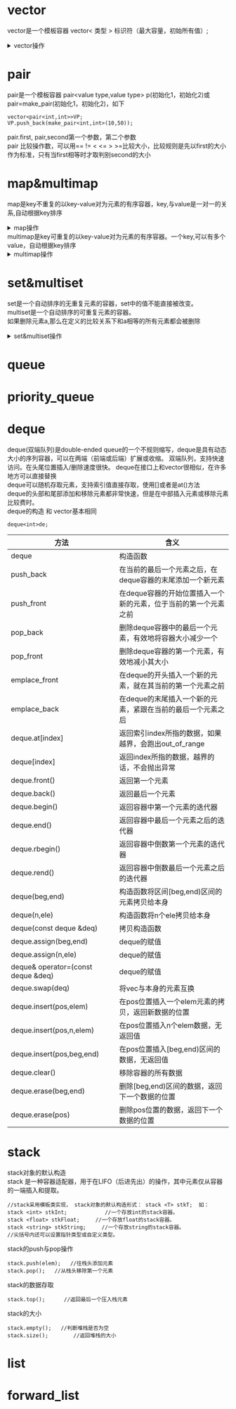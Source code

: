 # vector
vector是一个模板容器 vector< 类型 > 标识符（最大容量，初始所有值）;  
<details><summary>vector操作</summary>
  
vector<value type>::iterator it 迭代器  
vector.begin(),vector.end()  头和尾+1迭代器  
vector.front(),vector.back()  第一个和最后一个元素  
vector.at<value type>(d1,d2,...) or vector[index]  访问元素  
vector.data  第一个元素的指针  
vector.push_back(),vector.insert(position,elem) 添加元素    
vector.pop_back(),vector.erase(n or [])  删元素  
vector.swap(vector)  交换   
vector.clear()  清空  
vector.size(),vector.max_size(),vecotr.capacity(),vector.resize(),vector.reserve()  
vector.empty(),vector.shrink_to_fit()  
vector.assign(n,t) or vector.assign(const_iterator first,const_iterator last)  
</details>
  
# pair
pair是一个模板容器 pair<value type,value type> p(初始化1，初始化2)或pair=make_pair(初始化1，初始化2)，如下  
```
vector<pair<int,int>>VP;  
VP.push_back(make_pair<int,int>(10,50));  
```
pair.first, pair,second第一个参数，第二个参数  
pair 比较操作数，可以用== != < <= > >=比较大小，比较规则是先以first的大小作为标准，只有当first相等时才取判别second的大小  
# map&multimap  
map是key不重复的以key-value对为元素的有序容器，key,与value是一对一的关系,自动根据key排序  
<details><summary>map操作</summary>
  
```C++
  map<value type,value type> m;  //创建三种方式,insert，数组形式
  m.insert(pair<valuetype,valuetype>(a,b));
  m.insert(map<valuetype,valuetype>::value_type(a,b));//insert重复键值，value不被覆盖,返回插入位置迭代器和成功标识
  m.[key]=value;//赋值重复键值，value被覆盖
  map.size(),map.begin(),map.end(),map.empty(),map.rend(),map.rbegin()
  //元素个数，第一个迭代器，尾迭代器+1，是否为空，最后一个迭代器，第一个迭代器-1.
  map遍历,可以用数组形式或迭代器。
  //map<valuetype,valuetype>::iterator 或reverse_iterator，注意正向和反向迭代器区别。
  //反向迭代器从指定位置按-1的规则遍历，寄reverse_iterator++,相当于从a的位置到a-1的位置。
  map.find(),map.lower_bound(),map.upper_bound(),map.equal_range().
  //返回相应值的迭代器，未找到返回end().lower>=,upper>，equal_range返回一对迭代器pair<lower_bound,upper_bound>.
  map.erase(迭代器或key),map.clear()//erase可以删一个或连续几个,clear清空
  map.swap(map)//两个map元素全部交换
```
</details>
multimap是key可重复的以key-value对为元素的有序容器。一个key,可以有多个value，自动根据key排序  
<details><summary>multimap操作</summary>
    
```C++
  multimap<value type,value type> m;  //创建，只能用insert，不能数组形式
  m.insert(pair<valuetype,valuetype>(a,b));//insert重复键值，会被重复添加,返回插入位置迭代器和成功标识
  m.insert(multimap<valuetype,valuetype>::value_type(a,b);
  multimap.size(),multimap.begin(),multimap.end(),multimap.empty(),multimap.rend(),multimap.rbegin()
  //元素个数，第一个迭代器，尾迭代器+1，是否为空，最后一个迭代器，第一个迭代器-1.
  map遍历,只能用迭代器。
  //multimap<valuetype,valuetype>::iterator 或reverse_iterator，注意正向和反向迭代器区别。
  //反向迭代器从指定位置按-1的规则遍历，寄reverse_iterator++,相当于从a的位置到a-1的位置。
  multimap.find(),multimap.lower_bound(),multimap.upper_bound(),multimap.equal_range().
  //返回第一个相应值的迭代器，未找到返回end().lower>=,upper>，equal_range返回一对迭代器pair<lower_bound,upper_bound>.
  map.erase(迭代器或key),map.clear()//erase可以删一个或连续几个,clear清空
  map.swap(map)//两个map元素全部交换
  multi.count()//计数
```
</details>  

# set&multiset  
set是一个自动排序的无重复元素的容器，set中的值不能直接被改变。  
multiset是一个自动排序的可重复元素的容器。  
如果删除元素a,那么在定义的比较关系下和a相等的所有元素都会被删除  
<details><summary>set&multiset操作</summary>
  
set\multiset.count( a )：set能返回０或者１，multiset是有多少个返回多少个．  
Set和multiset都是引用<set>头文件,复杂度都是logn  
set.insert(),set.erase(),set.find(elem),set.begin(),set.end(),set.size(),set.max_size().set.empty(),set.clear()，set.count()  
set.lower_bound(),set.upper_bound()  同vector的相应功能  
find(x)是返回的是x的值，如果x没有在set中则会输出end()  
insert(key_value); 将key_value插入到set中  
返回值是pair<set<int>::iterator,bool>，bool标志着插入是否成功，而iterator代表插入的位置，  
若key_value已经在set中，则iterator表示的key_value在set中的位置。  
inset(first,second);将定位器first到second之间的元素插入到set中，返回值是void.  
lower_bound(key_value) ，返回第一个大于等于key_value的定位器  
upper_bound(key_value)，返回第一个大于key_value的定位器  
</details>

# queue
# priority_queue
# deque 
  deque(双端队列)是double-ended queue的一个不规则缩写，deque是具有动态大小的序列容器，可以在两端（前端或后端）扩展或收缩。 
  双端队列，支持快速访问。在头尾位置插入/删除速度很快。 
  deque在接口上和vector很相似，在许多地方可以直接替换  
  deque可以随机存取元素，支持索引值直接存取，使用[]或者是at()方法  
  deque的头部和尾部添加和移除元素都非常快速，但是在中部插入元素或移除元素比较费时。  
  deque的构造 和 vector基本相同  
  ```
  deque<int>de;
  ```
  方法|含义  
  ------|---------  
  deque|构造函数   
  push_back|在当前的最后一个元素之后，在deque容器的末尾添加一个新元素  
  push_front|在deque容器的开始位置插入一个新的元素，位于当前的第一个元素之前  
  pop_back|删除deque容器中的最后一个元素，有效地将容器大小减少一个  
  pop_front|删除deque容器的第一个元素，有效地减小其大小  
  emplace_front|在deque的开头插入一个新的元素，就在其当前的第一个元素之前  
  emplace_back|在deque的末尾插入一个新的元素，紧跟在当前的最后一个元素之后  
  deque.at[index]|返回索引index所指的数据，如果越界，会跑出out_of_range   
  deque[index]|返回index所指的数据，越界的话，不会抛出异常  
  deque.front()|返回第一个元素  
  deque.back()|返回最后一个元素  
  deque.begin()|返回容器中第一个元素的迭代器  
  deque.end()|返回容器中最后一个元素之后的迭代器  
  deque.rbegin()|返回容器中倒数第一个元素的迭代器 
  deque.rend()|返回容器中倒数最后一个元素之后的迭代器  
  deque(beg,end)|构造函数将区间[beg,end)区间的元素拷贝给本身  
  deque(n,ele)|构造函数将n个ele拷贝给本身  
  deque(const deque &deq)|拷贝构造函数  
  deque.assign(beg,end)|deque的赋值   
  deque.assign(n,ele)|deque的赋值  
  deque& operator=(const deque &deq)|deque的赋值 
  deque.swap(deq)|将vec与本身的元素互换  
  deque.insert(pos,elem)|在pos位置插入一个elem元素的拷贝，返回新数据的位置  
  deque.insert(pos,n,elem)|在pos位置插入n个elem数据，无返回值  
  deque.insert(pos,beg,end)|在pos位置插入[beg,end)区间的数据，无返回值  
  deque.clear()|移除容器的所有数据  
  deque.erase(beg,end)|删除[beg,end)区间的数据，返回下一个数据的位置  
  deque.erase(pos)|删除pos位置的数据，返回下一个数据的位置  
# stack  
stack对象的默认构造  
stack 是一种容器适配器，用于在LIFO（后进先出）的操作，其中元素仅从容器的一端插入和提取。  
```
//stack采用模板类实现， stack对象的默认构造形式： stack <T> stkT;  如：
stack <int> stkInt;            //一个存放int的stack容器。
stack <float> stkFloat;     //一个存放float的stack容器。
stack <string> stkString;     //一个存放string的stack容器。             
//尖括号内还可以设置指针类型或自定义类型。
```
stack的push与pop操作  
```  
stack.push(elem);   //往栈头添加元素
stack.pop();   //从栈头移除第一个元素

```
stack的数据存取  
``` 
stack.top();      //返回最后一个压入栈元素
``` 
stack的大小  
```
stack.empty();   //判断堆栈是否为空
stack.size();        //返回堆栈的大小
```
# list  

# forward_list

